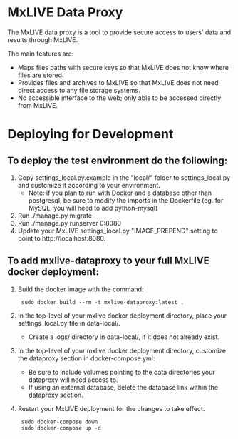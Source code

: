 MxLIVE Data Proxy
=================

The MxLIVE data proxy is a tool to provide secure access to users' data and results through MxLIVE.

The main features are:
- Maps files paths with secure keys so that MxLIVE does not know where files are stored.
- Provides files and archives to MxLIVE so that MxLIVE does not need direct access to any file storage systems.
- No accessible interface to the web; only able to be accessed directly from MxLIVE.

Deploying for Development
=========================

To deploy the test environment do the following:
------------------------------------------------
1. Copy settings_local.py.example in the "local/" folder to settings_local.py and customize it according to your environment.
   * Note: if you plan to run with Docker and a database other than postgresql, be sure to modify the imports 
     in the Dockerfile (eg. for MySQL, you will need to add python-mysql)
2. Run ./manage.py migrate
3. Run ./manage.py runserver 0:8080
4. Update your MxLIVE settings_local.py "IMAGE_PREPEND" setting to point to http://localhost:8080.

To add mxlive-dataproxy to your full MxLIVE docker deployment:
--------------------------------------------------------------
1. Build the docker image with the command: 

        sudo docker build --rm -t mxlive-dataproxy:latest .

2. In the top-level of your mxlive docker deployment directory, place your settings_local.py file in data-local/.
   * Create a logs/ directory in data-local/, if it does not already exist.

3. In the top-level of your mxlive docker deployment directory, customize the dataproxy section in docker-compose.yml:
   * Be sure to include volumes pointing to the data directories your dataproxy will need access to.
   * If using an external database, delete the database link within the dataproxy section.
   
4. Restart your MxLIVE deployment for the changes to take effect.

        sudo docker-compose down
        sudo docker-compose up -d